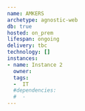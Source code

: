 ```yaml
---
name: AMKERS
archetype: agnostic-web
db: true
hosted: on_prem
lifespan: ongoing
delivery: tbc
technology: []
instances:
- name: Instance 2
  owner:
  tags:
  -  IT
  #dependencies:
  #  - 
---
```



